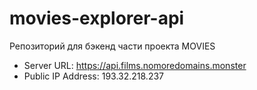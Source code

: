 # movies-explorer-api

Репозиторий для бэкенд части проекта MOVIES

* Server URL: https://api.films.nomoredomains.monster
* Public IP Address: 193.32.218.237
